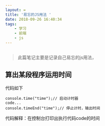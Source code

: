 ```yaml
---
layout: =
title: '易忘的JS用法 '
date: 2018-09-26 16:40:34
tags:
    - 学习
    - 前端
    - js
---
```

![]()

>此篇笔记主要是记录自己易忘的js用法，
<!-- more -->

## 算出某段程序运用时间
代码如下
```
console.time("time");// 启动计时器
code...
console.timeEnd("time");// 停止计时，输出时间
```
代码解释：在控制台打印出执行代码code的时间
